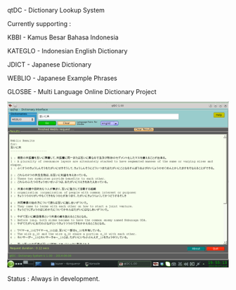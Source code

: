       
  qtDC - Dictionary Lookup System
  
  
  
  Currently supporting :
  
  KBBI     - Kamus Besar Bahasa Indonesia
    
  KATEGLO  - Indonesian English Dictionary
  
  JDICT    - Japanese Dictionary  
  
  WEBLIO   - Japanese Example Phrases
  
  GLOSBE   - Multi Language Online Dictionary Project
  
  
  
  
  
  
  ![Screenshot](https://github.com/qqtop/QtDictionary/blob/master/screenshot.png "Weblio Output Example")

  Status : Always in development.


